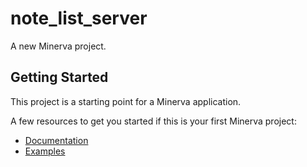 # note_list_server

A new Minerva project.

## Getting Started

This project is a starting point for a Minerva application.

A few resources to get you started if this is your first Minerva project:

- [Documentation](https://github.com/GlebBatykov/minerva)
- [Examples](https://github.com/GlebBatykov/minerva_examples)
